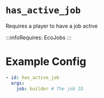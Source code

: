 # `has_active_job`

Requires a player to have a job active

:::infoRequires:
EcoJobs
:::

# Example Config
```yaml
- id: has_active_job
  args:
    job: builder # The job ID
```
